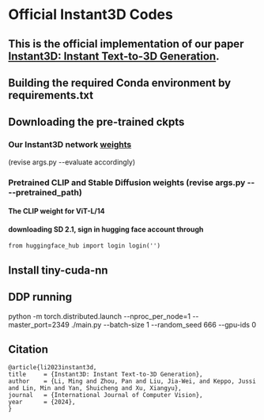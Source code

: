 # Official Instant3D Codes
## This is the official implementation of our paper [Instant3D: Instant Text-to-3D Generation](https://arxiv.org/abs/2311.08403).

## Building the required Conda environment by requirements.txt

## Downloading the pre-trained ckpts
### Our Instant3D network [weights](https://drive.google.com/file/d/1SXQco_5n0yQBeuEsLO5-KR-jJQ8v9gxF/view?usp=sharing) 
(revise args.py --evaluate accordingly)
### Pretrained CLIP and Stable Diffusion weights (revise args.py ----pretrained_path)
#### The CLIP weight for ViT-L/14
#### downloading SD 2.1, sign in hugging face account through 
`from huggingface_hub import login
login('')`

## Install tiny-cuda-nn 

## DDP running
python -m torch.distributed.launch --nproc_per_node=1 --master_port=2349 ./main.py --batch-size 1 --random_seed 666 --gpu-ids 0

## Citation
```
@article{li2023instant3d,
title     = {Instant3D: Instant Text-to-3D Generation},
author    = {Li, Ming and Zhou, Pan and Liu, Jia-Wei, and Keppo, Jussi and Lin, Min and Yan, Shuicheng and Xu, Xiangyu},
journal   = {International Journal of Computer Vision},
year      = {2024},
}
```
